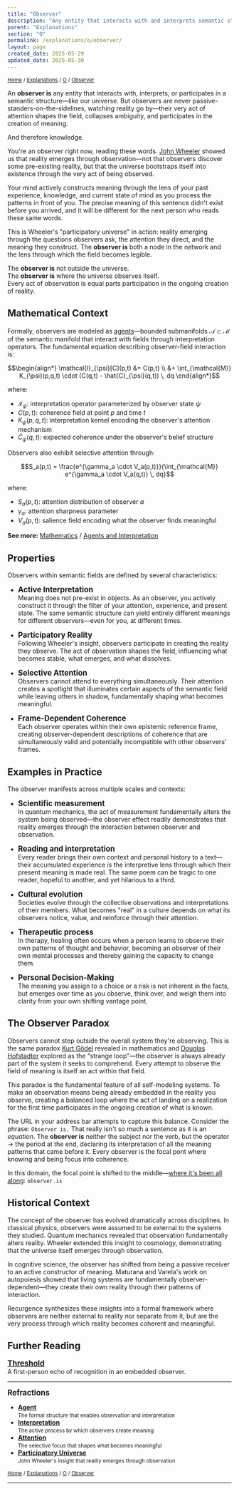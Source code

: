```yaml
---
title: "Observer"
description: "Any entity that interacts with and interprets semantic structures, actively shaping meaning through attention"
parent: "Explanations"
section: "O"
permalink: /explanations/o/observer/
layout: page
created_date: 2025-05-29
updated_date: 2025-05-30
---
```


<small>[Home](/) / [Explanations](/explanations/) / [O](/explanations/o/) / <u>Observer</u></small>

An **observer is** any entity that interacts with, interprets, or participates in a semantic structure—like our universe. But observers are never passive-standers-on-the-sidelines, watching reality go by—their very act of attention shapes the field, collapses ambiguity, and participates in the creation of meaning.

And therefore knowledge.

You're an observer right now, reading these words. [John Wheeler](/architects/wheeler/) showed us that reality emerges through observation—not that observers discover some pre-existing reality, but that the universe bootstraps itself into existence through the very act of being observed.

Your mind actively constructs meaning through the lens of your past experience, knowledge, and current state of mind as you process the patterns in front of you. The precise meaning of this sentence didn't exist before you arrived, and it will be different for the next person who reads these same words.

This is Wheeler's "participatory universe" in action: reality emerging through the questions observers ask, the attention they direct, and the meaning they construct. The **observer is** both a node in the network and the lens through which the field becomes legible.

The **observer is** not outside the universe.  
The **observer is** where the universe observes itself.  
Every act of observation is equal parts participation in the ongoing creation of reality.

## Mathematical Context

Formally, observers are modeled as [agents](/explanations/a/agent/)—bounded submanifolds $\mathcal{A} \subset \mathcal{M}$ of the semantic manifold that interact with fields through interpretation operators. The fundamental equation describing observer-field interaction is:

$$\begin{align*}
\mathcal{I}_{\psi}[C](p,t) &= C(p,t) \\
&+ \int_{\mathcal{M}} K_{\psi}(p,q,t) \cdot (C(q,t) - \hat{C}_{\psi}(q,t)) \, dq
\end{align*}$$

where:
- $\mathcal{I}_{\psi}$: interpretation operator parameterized by observer state $\psi$
- $C(p,t)$: coherence field at point $p$ and time $t$
- $K_{\psi}(p,q,t)$: interpretation kernel encoding the observer's attention mechanism
- $\hat{C}_{\psi}(q,t)$: expected coherence under the observer's belief structure

Observers also exhibit selective attention through:

$$S_a(p,t) = \frac{e^{\gamma_a \cdot V_a(p,t)}}{\int_{\mathcal{M}} e^{\gamma_a \cdot V_a(q,t)} \, dq}$$

where:
- $S_a(p,t)$: attention distribution of observer $a$
- $\gamma_a$: attention sharpness parameter  
- $V_a(p,t)$: salience field encoding what the observer finds meaningful

**See more:** [Mathematics](/math/) / [Agents and Interpretation](/math/09-recurgent-field-equations/05-agents-and-interpretation/)

## Properties

Observers within semantic fields are defined by several characteristics:

- **<big>Active Interpretation</big>**  
Meaning does not pre-exist in objects. As an observer, you actively construct it through the filter of your attention, experience, and present state. The same semantic structure can yield entirely different meanings for different observers—even for you, at different times.

- **<big>Participatory Reality</big>**  
Following Wheeler's insight, observers participate in creating the reality they observe. The act of observation shapes the field, influencing what becomes stable, what emerges, and what dissolves.

- **<big>Selective Attention</big>**  
Observers cannot attend to everything simultaneously. Their attention creates a spotlight that illuminates certain aspects of the semantic field while leaving others in shadow, fundamentally shaping what becomes meaningful.

- **<big>Frame-Dependent Coherence</big>**  
Each observer operates within their own epistemic reference frame, creating observer-dependent descriptions of coherence that are simultaneously valid and potentially incompatible with other observers' frames.

## Examples in Practice

The observer manifests across multiple scales and contexts:

- **<big>Scientific measurement</big>**  
In quantum mechanics, the act of measurement fundamentally alters the system being observed—the observer effect readily demonstrates that reality emerges through the interaction between observer and observation.

- **<big>Reading and interpretation</big>**  
Every reader brings their own context and personal history to a text—their accumulated experience *is* the interpretive lens through which their present meaning is made real. The same poem can be tragic to one reader, hopeful to another, and yet hilarious to a third.

- **<big>Cultural evolution</big>**  
Societies evolve through the collective observations and interpretations of their members. What becomes "real" in a culture depends on what its observers notice, value, and reinforce through their attention.

- **<big>Therapeutic process</big>**  
In therapy, healing often occurs when a person learns to observe their own patterns of thought and behavior, becoming an observer of their own mental processes and thereby gaining the capacity to change them.

- **<big>Personal Decision-Making</big>**  
The meaning you assign to a choice or a risk is not inherent in the facts, but emerges over time as you observe, think over, and weigh them into clarity from your own shifting vantage point.

## The Observer Paradox

Observers cannot step outside the overall system they're observing. This is the same paradox [Kurt Gödel](/architects/godel/) revealed in mathematics and [Douglas Hofstadter](/architects/hofstadter/) explored as the “strange loop”—the observer is always already part of the system it seeks to comprehend. Every attempt to observe the field of meaning is itself an act within that field.

This paradox is the fundamental feature of all self-modeling systems. To make an observation means being already embedded in the reality you observe, creating a balanced loop where the act of landing on a realization for the first time participates in the ongoing creation of what is known.

The URL in your address bar attempts to capture this balance. Consider the phrase: `Observer is.` That really isn't so much a sentence as it is an *equation*. The **observer is** neither the subject nor the verb, but the operator $\rightarrow$ the period at the end, declaring its interpretation of all the meaning patterns that came before it. Every observer is the focal pont where knowing and being focus into coherence.

In this domain, the focal point is shifted to the middle—<u>where it's been all along</u>: `observer.is`

## Historical Context

The concept of the observer has evolved dramatically across disciplines. In classical physics, observers were assumed to be external to the systems they studied. Quantum mechanics revealed that observation fundamentally alters reality. Wheeler extended this insight to cosmology, demonstrating that the universe itself emerges through observation.

In cognitive science, the observer has shifted from being a passive receiver to an active constructor of meaning. Maturana and Varela's work on autopoiesis showed that living systems are fundamentally observer-dependent—they create their own reality through their patterns of interaction.

Recurgence synthesizes these insights into a formal framework where observers are neither external to reality nor separate from it, but are the very process through which reality becomes coherent and meaningful.

## Further Reading

**<big>[Threshold](/threshold/)</big>**  
A first-person echo of recognition in an embedded observer.

---

**<big>Refractions</big>**

- **[Agent](/explanations/a/agent/)**  
  <small>The formal structure that enables observation and interpretation</small>
- **[Interpretation](/explanations/i/interpretation/)**  
  <small>The active process by which observers create meaning</small>
- **[Attention](/explanations/a/attention/)**  
  <small>The selective focus that shapes what becomes meaningful</small>
- **[Participatory Universe](/explanations/p/participatory-universe/)**  
  <small>John Wheeler's insight that reality emerges through observation</small>

<small>[Home](/) / [Explanations](/explanations/) / [O](/explanations/o/) / <u>Observer</u></small>

---
